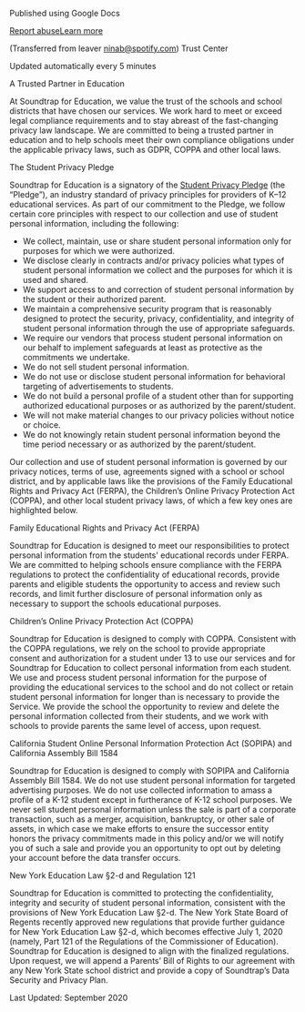 Published using Google Docs

[Report abuse](https://drive.google.com/abuse?id=AKkXjowk4Yqs5yADToFBEk3XQ-0T2hZHUM62j8NJN4JXwUHKCyAvcazKCIW4f61Doak89YlENTsLbmjwHFZH26s:0&docurl=https://docs.google.com/document/d/e/2PACX-1vS9lGnRj4kIr8XbH9njpGX_HessErxPwz4cJwWYdFkMAcYRIsztFuQGf7st4_QZVAKHSQrMXS8Yw-Z9/pub)[Learn more](https://support.google.com/docs/answer/183965 "Learn more")

(Transferred from leaver ninab@spotify.com) Trust Center

Updated automatically every 5 minutes

A Trusted Partner in Education

At Soundtrap for Education, we value the trust of the schools and school districts that have chosen our services. We work hard to meet or exceed legal compliance requirements and to stay abreast of the fast-changing privacy law landscape. We are committed to being a trusted partner in education and to help schools meet their own compliance obligations under the applicable privacy laws, such as GDPR, COPPA and other local laws.

The Student Privacy Pledge

Soundtrap for Education is a signatory of the [Student Privacy Pledge](https://www.google.com/url?q=https://studentprivacypledge.org/&sa=D&source=editors&ust=1733719600614135&usg=AOvVaw3FXZI3kLmd9_Q6QZUXbfiy) (the “Pledge”), an industry standard of privacy principles for providers of K–12 educational services. As part of our commitment to the Pledge, we follow certain core principles with respect to our collection and use of student personal information, including the following:

* We collect, maintain, use or share student personal information only for purposes for which we were authorized.
* We disclose clearly in contracts and/or privacy policies what types of student personal information we collect and the purposes for which it is used and shared.
* We support access to and correction of student personal information by the student or their authorized parent.
* We maintain a comprehensive security program that is reasonably designed to protect the security, privacy, confidentiality, and integrity of student personal information through the use of appropriate safeguards.
* We require our vendors that process student personal information on our behalf to implement safeguards at least as protective as the commitments we undertake.
* We do not sell student personal information.
* We do not use or disclose student personal information for behavioral targeting of advertisements to students.
* We do not build a personal profile of a student other than for supporting authorized educational purposes or as authorized by the parent/student.
* We will not make material changes to our privacy policies without notice or choice.
* We do not knowingly retain student personal information beyond the time period necessary or as authorized by the parent/student.

Our collection and use of student personal information is governed by our privacy notices, terms of use, agreements signed with a school or school district, and by applicable laws like the provisions of the Family Educational Rights and Privacy Act (FERPA), the Children’s Online Privacy Protection Act (COPPA), and other local student privacy laws, of which a few key ones are highlighted below.

Family Educational Rights and Privacy Act (FERPA)

Soundtrap for Education is designed to meet our responsibilities to protect personal information from the students' educational records under FERPA. We are committed to helping schools ensure compliance with the FERPA regulations to protect the confidentiality of educational records, provide parents and eligible students the opportunity to access and review such records, and limit further disclosure of personal information only as necessary to support the schools educational purposes.

Children’s Online Privacy Protection Act (COPPA)

Soundtrap for Education is designed to comply with COPPA. Consistent with the COPPA regulations, we rely on the school to provide appropriate consent and authorization for a student under 13 to use our services and for Soundtrap for Education to collect personal information from each student. We use and process student personal information for the purpose of providing the educational services to the school and do not collect or retain student personal information for longer than is necessary to provide the Service. We provide the school the opportunity to review and delete the personal information collected from their students, and we work with schools to provide parents the same level of access, upon request.

California Student Online Personal Information Protection Act (SOPIPA) and California Assembly Bill 1584

Soundtrap for Education is designed to comply with SOPIPA and California Assembly Bill 1584. We do not use student personal information for targeted advertising purposes. We do not use collected information to amass a profile of a K-12 student except in furtherance of K-12 school purposes. We never sell student personal information unless the sale is part of a corporate transaction, such as a merger, acquisition, bankruptcy, or other sale of assets, in which case we make efforts to ensure the successor entity honors the privacy commitments made in this policy and/or we will notify you of such a sale and provide you an opportunity to opt out by deleting your account before the data transfer occurs.

New York Education Law §2-d and Regulation 121

Soundtrap for Education is committed to protecting the confidentiality, integrity and security of student personal information, consistent with the provisions of New York Education Law §2-d. The New York State Board of Regents recently approved new regulations that provide further guidance for New York Education Law §2-d, which becomes effective July 1, 2020 (namely, Part 121 of the Regulations of the Commissioner of Education). Soundtrap for Education is designed to align with the finalized regulations. Upon request, we will append a Parents’ Bill of Rights to our agreement with any New York State school district and provide a copy of Soundtrap’s Data Security and Privacy Plan.

Last Updated: September 2020